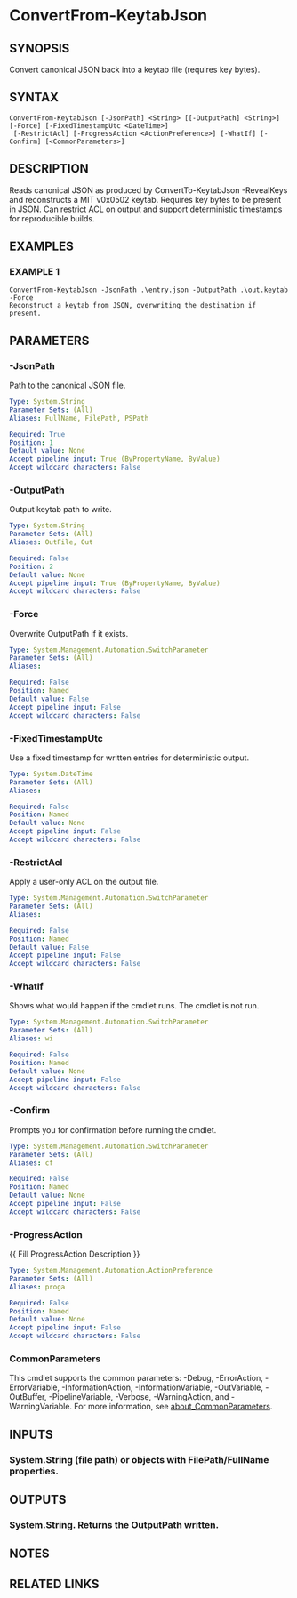 ﻿---
external help file: STKeytab-help.xml
Module Name: STKeytab
online version:
schema: 2.0.0
---

# ConvertFrom-KeytabJson

## SYNOPSIS
Convert canonical JSON back into a keytab file (requires key bytes).

## SYNTAX

```
ConvertFrom-KeytabJson [-JsonPath] <String> [[-OutputPath] <String>] [-Force] [-FixedTimestampUtc <DateTime>]
 [-RestrictAcl] [-ProgressAction <ActionPreference>] [-WhatIf] [-Confirm] [<CommonParameters>]
```

## DESCRIPTION
Reads canonical JSON as produced by ConvertTo-KeytabJson -RevealKeys and reconstructs
a MIT v0x0502 keytab.
Requires key bytes to be present in JSON.
Can restrict ACL on
output and support deterministic timestamps for reproducible builds.

## EXAMPLES

### EXAMPLE 1
```
ConvertFrom-KeytabJson -JsonPath .\entry.json -OutputPath .\out.keytab -Force
Reconstruct a keytab from JSON, overwriting the destination if present.
```

## PARAMETERS

### -JsonPath
Path to the canonical JSON file.

```yaml
Type: System.String
Parameter Sets: (All)
Aliases: FullName, FilePath, PSPath

Required: True
Position: 1
Default value: None
Accept pipeline input: True (ByPropertyName, ByValue)
Accept wildcard characters: False
```

### -OutputPath
Output keytab path to write.

```yaml
Type: System.String
Parameter Sets: (All)
Aliases: OutFile, Out

Required: False
Position: 2
Default value: None
Accept pipeline input: True (ByPropertyName, ByValue)
Accept wildcard characters: False
```

### -Force
Overwrite OutputPath if it exists.

```yaml
Type: System.Management.Automation.SwitchParameter
Parameter Sets: (All)
Aliases:

Required: False
Position: Named
Default value: False
Accept pipeline input: False
Accept wildcard characters: False
```

### -FixedTimestampUtc
Use a fixed timestamp for written entries for deterministic output.

```yaml
Type: System.DateTime
Parameter Sets: (All)
Aliases:

Required: False
Position: Named
Default value: None
Accept pipeline input: False
Accept wildcard characters: False
```

### -RestrictAcl
Apply a user-only ACL on the output file.

```yaml
Type: System.Management.Automation.SwitchParameter
Parameter Sets: (All)
Aliases:

Required: False
Position: Named
Default value: False
Accept pipeline input: False
Accept wildcard characters: False
```

### -WhatIf
Shows what would happen if the cmdlet runs.
The cmdlet is not run.

```yaml
Type: System.Management.Automation.SwitchParameter
Parameter Sets: (All)
Aliases: wi

Required: False
Position: Named
Default value: None
Accept pipeline input: False
Accept wildcard characters: False
```

### -Confirm
Prompts you for confirmation before running the cmdlet.

```yaml
Type: System.Management.Automation.SwitchParameter
Parameter Sets: (All)
Aliases: cf

Required: False
Position: Named
Default value: None
Accept pipeline input: False
Accept wildcard characters: False
```

### -ProgressAction
{{ Fill ProgressAction Description }}

```yaml
Type: System.Management.Automation.ActionPreference
Parameter Sets: (All)
Aliases: proga

Required: False
Position: Named
Default value: None
Accept pipeline input: False
Accept wildcard characters: False
```

### CommonParameters
This cmdlet supports the common parameters: -Debug, -ErrorAction, -ErrorVariable, -InformationAction, -InformationVariable, -OutVariable, -OutBuffer, -PipelineVariable, -Verbose, -WarningAction, and -WarningVariable. For more information, see [about_CommonParameters](http://go.microsoft.com/fwlink/?LinkID=113216).

## INPUTS

### System.String (file path) or objects with FilePath/FullName properties.
## OUTPUTS

### System.String. Returns the OutputPath written.
## NOTES

## RELATED LINKS
